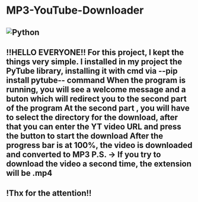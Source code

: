 # MP3-YouTube-Downloader
![Python](https://img.shields.io/badge/Language-Python-blue)
-------------------------------------------------------------------------------------------------------------------------------------------------------------------
!!HELLO EVERYONE!!
For this project, I kept the things very simple.
I installed in my project the PyTube library, installing it with cmd via --pip install pytube-- command 
When the program is running, you will see a welcome message and a buton which will redirect you to the second part of the program
At the second part , you will have to select the directory for the download, after that you can enter the YT video URL and press the button to start the download
After the progress bar is at 100%, the video is downloaded and converted to MP3
P.S. -> If you try to download the video a second time, the extension will be .mp4
-------------------------------------------------------------------------------------------------------------------------------------------------------------------
!Thx for the attention!!
-------------------------------------------------------------------------------------------------------------------------------------------------------------------
